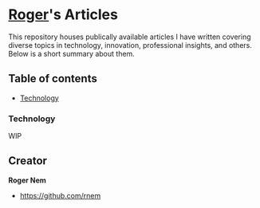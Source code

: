 [Roger](https://github.com/rnem/articles)'s Articles
=================

This repository houses publically available articles I have written covering diverse 
topics in technology, innovation, professional insights, and others.
Below is a short summary about them.

## Table of contents

- [Technology](#technology)

### Technology

WIP

## Creator

**Roger Nem**

- <https://github.com/rnem>
